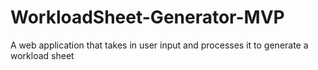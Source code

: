 # WorkloadSheet-Generator-MVP
A web application that takes in user input and processes it to generate a workload sheet
